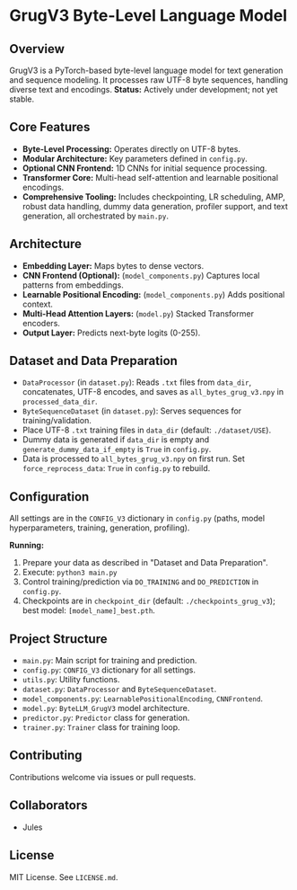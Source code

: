 # GrugV3 Byte-Level Language Model

## Overview
GrugV3 is a PyTorch-based byte-level language model for text generation and sequence modeling. It processes raw UTF-8 byte sequences, handling diverse text and encodings.
**Status:** Actively under development; not yet stable.

## Core Features
- **Byte-Level Processing:** Operates directly on UTF-8 bytes.
- **Modular Architecture:** Key parameters defined in `config.py`.
- **Optional CNN Frontend:** 1D CNNs for initial sequence processing.
- **Transformer Core:** Multi-head self-attention and learnable positional encodings.
- **Comprehensive Tooling:** Includes checkpointing, LR scheduling, AMP, robust data handling, dummy data generation, profiler support, and text generation, all orchestrated by `main.py`.

## Architecture
- **Embedding Layer:** Maps bytes to dense vectors.
- **CNN Frontend (Optional):** (`model_components.py`) Captures local patterns from embeddings.
- **Learnable Positional Encoding:** (`model_components.py`) Adds positional context.
- **Multi-Head Attention Layers:** (`model.py`) Stacked Transformer encoders.
- **Output Layer:** Predicts next-byte logits (0-255).

## Dataset and Data Preparation
- `DataProcessor` (in `dataset.py`): Reads `.txt` files from ``data_dir``, concatenates, UTF-8 encodes, and saves as ``all_bytes_grug_v3.npy`` in ``processed_data_dir``.
- `ByteSequenceDataset` (in `dataset.py`): Serves sequences for training/validation.
- Place UTF-8 `.txt` training files in ``data_dir`` (default: `./dataset/USE`).
- Dummy data is generated if ``data_dir`` is empty and ``generate_dummy_data_if_empty`` is `True` in `config.py`.
- Data is processed to ``all_bytes_grug_v3.npy`` on first run. Set ``force_reprocess_data``: `True` in `config.py` to rebuild.

## Configuration
All settings are in the `CONFIG_V3` dictionary in `config.py` (paths, model hyperparameters, training, generation, profiling).

**Running:**
1. Prepare your data as described in "Dataset and Data Preparation".
2. Execute: `python3 main.py`
3. Control training/prediction via `DO_TRAINING` and `DO_PREDICTION` in `config.py`.
4. Checkpoints are in `checkpoint_dir` (default: `./checkpoints_grug_v3`); best model: `[model_name]_best.pth`.

## Project Structure
- `main.py`: Main script for training and prediction.
- `config.py`: `CONFIG_V3` dictionary for all settings.
- `utils.py`: Utility functions.
- `dataset.py`: `DataProcessor` and `ByteSequenceDataset`.
- `model_components.py`: `LearnablePositionalEncoding`, `CNNFrontend`.
- `model.py`: `ByteLLM_GrugV3` model architecture.
- `predictor.py`: `Predictor` class for generation.
- `trainer.py`: `Trainer` class for training loop.

## Contributing
Contributions welcome via issues or pull requests.

## Collaborators
- Jules

## License
MIT License. See `LICENSE.md`.
